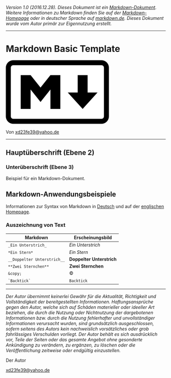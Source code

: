 *Version 1.0 (2016.12.28). Dieses Dokument ist ein [Markdown-Dokument][mdw]. Weitere Informationen zu Markdown
finden Sie auf der [Markdown-Homepage][Markdown] oder in deutscher Sprache auf
[markdown.de][Syntax]. Dieses Dokument wurde vom Autor primär zur Eigennutzung erstellt.*

[mdw]: https://de.wikipedia.org/wiki/Markdown "Markdown auf Wikipedia"


* * *

Markdown Basic Template
===============================
![Image-Alternate-Text][Logo]

Von <xd23fe39@yahoo.de>



* * *

Hauptüberschrift (Ebene 2)
------------------

### Unterüberschrift (Ebene 3)

Beispiel für ein Markdown-Dokument.


<!-- Beispiele -->

## Markdown-Anwendungsbeispiele

Informationen zur Syntax von Markdown in [Deutsch][Syntax] und auf der [englischen Homepage][Markdown].

### Auszeichnung von Text

Markdown                     |Erscheinungsbild
-----------------------------|------------------------------------
`_Ein Unterstrich_`          |_Ein Unterstrich_
`*Ein Stern*`                |*Ein Stern*
`__Doppelter Unterstrich__`  |__Doppelter Unterstrich__
`**Zwei Sternchen**`         |**Zwei Sternchen**
`&copy;`                     |&copy;
`` `Backtick` ``             |`Backtick`


<!-- Referenzen -->
[Logo]: ./res/md.png "Markdown-Logo"
[Markdown]: https://daringfireball.net/projects/markdown/ "Markdown is a text-to-HTML conversion tool for web writers."
[Plugin]: https://addons.mozilla.org/de/firefox/addon/markdown-viewer/ "Markdown Viewer Plugin for Firefox"
[Syntax]: http://markdown.de/ "Die deutsche Markdown-Referenz."


<!-- Einfacher Haftungsausschluss -->

* * *

*Der Autor übernimmt keinerlei Gewähr für die Aktualität, Richtigkeit und Vollständigkeit der bereitgestellten Informationen. Haftungsansprüche gegen den Autor, welche sich auf Schäden materieller oder ideeller Art beziehen, die durch die Nutzung oder Nichtnutzung der dargebotenen Informationen bzw. durch die Nutzung fehlerhafter und unvollständiger Informationen verursacht wurden, sind grundsätzlich ausgeschlossen, sofern seitens des Autors kein nachweislich vorsätzliches oder grob fahrlässiges Verschulden vorliegt. Der Autor behält es sich ausdrücklich vor, Teile der Seiten oder das gesamte Angebot ohne gesonderte Ankündigung zu verändern, zu ergänzen, zu löschen oder die Veröffentlichung zeitweise oder endgültig einzustellen.*

Der Autor

<xd23fe39@yahoo.de>
